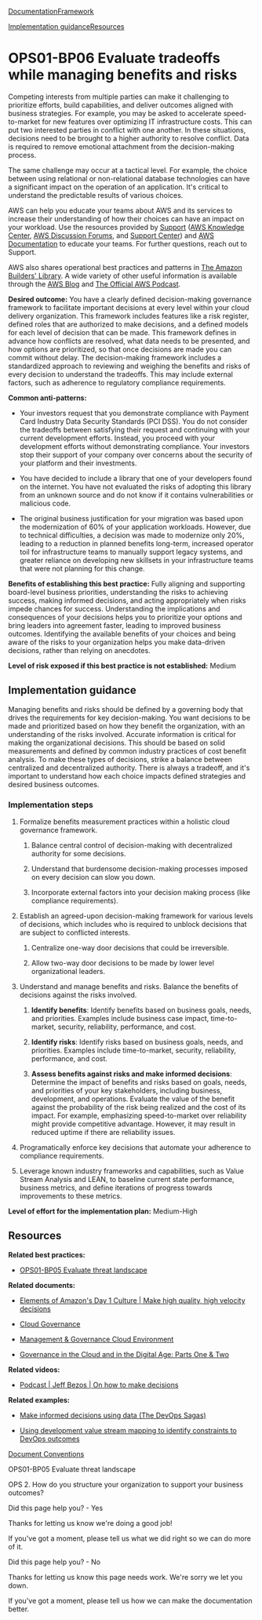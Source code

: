 [Documentation](/index.html)[Framework](welcome.html)

[Implementation guidance](#implementation-guidance)[Resources](#resources)

# OPS01-BP06 Evaluate tradeoffs while managing benefits and risks

Competing interests from multiple parties can make it challenging to prioritize efforts, build capabilities, and deliver outcomes aligned with business strategies. For example, you may be asked to accelerate speed-to-market for new features over optimizing IT infrastructure costs. This can put two interested parties in conflict with one another. In these situations, decisions need to be brought to a higher authority to resolve conflict. Data is required to remove emotional attachment from the decision-making process.

The same challenge may occur at a tactical level. For example, the choice between using relational or non-relational database technologies can have a significant impact on the operation of an application. It's critical to understand the predictable results of various choices.

AWS can help you educate your teams about AWS and its services to increase their understanding of how their choices can have an impact on your workload. Use the resources provided by [Support](https://aws.amazon.com/premiumsupport/programs/) ([AWS Knowledge Center](https://aws.amazon.com/premiumsupport/knowledge-center/), [AWS Discussion Forums](https://forums.aws.amazon.com/index.jspa), and [Support Center](https://console.aws.amazon.com/support/home/)) and [AWS Documentation](https://docs.aws.amazon.com/) to educate your teams. For further questions, reach out to Support.

AWS also shares operational best practices and patterns in [The Amazon Builders' Library](https://aws.amazon.com/builders-library/). A wide variety of other useful information is available through the [AWS Blog](https://aws.amazon.com/blogs/) and [The Official AWS Podcast](https://aws.amazon.com/podcasts/aws-podcast/).

**Desired outcome:** You have a clearly defined decision-making governance framework to facilitate important decisions at every level within your cloud delivery organization. This framework includes features like a risk register, defined roles that are authorized to make decisions, and a defined models for each level of decision that can be made. This framework defines in advance how conflicts are resolved, what data needs to be presented, and how options are prioritized, so that once decisions are made you can commit without delay. The decision-making framework includes a standardized approach to reviewing and weighing the benefits and risks of every decision to understand the tradeoffs. This may include external factors, such as adherence to regulatory compliance requirements.

**Common anti-patterns:**

* Your investors request that you demonstrate compliance with Payment Card Industry Data Security Standards (PCI DSS). You do not consider the tradeoffs between satisfying their request and continuing with your current development efforts. Instead, you proceed with your development efforts without demonstrating compliance. Your investors stop their support of your company over concerns about the security of your platform and their investments.

* You have decided to include a library that one of your developers found on the internet. You have not evaluated the risks of adopting this library from an unknown source and do not know if it contains vulnerabilities or malicious code.

* The original business justification for your migration was based upon the modernization of 60% of your application workloads. However, due to technical difficulties, a decision was made to modernize only 20%, leading to a reduction in planned benefits long-term, increased operator toil for infrastructure teams to manually support legacy systems, and greater reliance on developing new skillsets in your infrastructure teams that were not planning for this change.

**Benefits of establishing this best practice:** Fully aligning and supporting board-level business priorities, understanding the risks to achieving success, making informed decisions, and acting appropriately when risks impede chances for success. Understanding the implications and consequences of your decisions helps you to prioritize your options and bring leaders into agreement faster, leading to improved business outcomes. Identifying the available benefits of your choices and being aware of the risks to your organization helps you make data-driven decisions, rather than relying on anecdotes.

**Level of risk exposed if this best practice is not established:** Medium

## Implementation guidance

Managing benefits and risks should be defined by a governing body that drives the requirements for key decision-making. You want decisions to be made and prioritized based on how they benefit the organization, with an understanding of the risks involved. Accurate information is critical for making the organizational decisions. This should be based on solid measurements and defined by common industry practices of cost benefit analysis. To make these types of decisions, strike a balance between centralized and decentralized authority. There is always a tradeoff, and it's important to understand how each choice impacts defined strategies and desired business outcomes.

### Implementation steps

1. Formalize benefits measurement practices within a holistic cloud governance framework.

   1. Balance central control of decision-making with decentralized authority for some decisions.

   2. Understand that burdensome decision-making processes imposed on every decision can slow you down.

   3. Incorporate external factors into your decision making process (like compliance requirements).

2. Establish an agreed-upon decision-making framework for various levels of decisions, which includes who is required to unblock decisions that are subject to conflicted interests.

   1. Centralize one-way door decisions that could be irreversible.

   2. Allow two-way door decisions to be made by lower level organizational leaders.

3. Understand and manage benefits and risks. Balance the benefits of decisions against the risks involved.

   1. **Identify benefits**: Identify benefits based on business goals, needs, and priorities. Examples include business case impact, time-to-market, security, reliability, performance, and cost.

   2. **Identify risks**: Identify risks based on business goals, needs, and priorities. Examples include time-to-market, security, reliability, performance, and cost.

   3. **Assess benefits against risks and make informed decisions**: Determine the impact of benefits and risks based on goals, needs, and priorities of your key stakeholders, including business, development, and operations. Evaluate the value of the benefit against the probability of the risk being realized and the cost of its impact. For example, emphasizing speed-to-market over reliability might provide competitive advantage. However, it may result in reduced uptime if there are reliability issues.

4. Programatically enforce key decisions that automate your adherence to compliance requirements.

5. Leverage known industry frameworks and capabilities, such as Value Stream Analysis and LEAN, to baseline current state performance, business metrics, and define iterations of progress towards improvements to these metrics.

**Level of effort for the implementation plan:** Medium-High

## Resources

**Related best practices:**

* [OPS01-BP05 Evaluate threat landscape](https://docs.aws.amazon.com/wellarchitected/latest/operational-excellence-pillar/ops_priorities_eval_threat_landscape.html)

**Related documents:**

* [Elements of Amazon's Day 1 Culture | Make high quality, high velocity decisions](https://aws.amazon.com/executive-insights/content/how-amazon-defines-and-operationalizes-a-day-1-culture/)

* [Cloud Governance](https://aws.amazon.com/cloudops/cloud-governance/)

* [Management & Governance Cloud Environment](https://docs.aws.amazon.com/wellarchitected/latest/management-and-governance-guide/management-and-governance-cloud-environment-guide.html?did=wp_card&trk=wp_card)

* [Governance in the Cloud and in the Digital Age: Parts One & Two](https://aws.amazon.com/blogs/enterprise-strategy/governance-in-the-cloud-and-in-the-digital-age-part-one/)

**Related videos:**

* [Podcast | Jeff Bezos | On how to make decisions](https://www.youtube.com/watch?v=VFwCGECvq4I)

**Related examples:**

* [Make informed decisions using data (The DevOps Sagas)](https://docs.aws.amazon.com/wellarchitected/latest/devops-guidance/oa.bcl.10-make-informed-decisions-using-data.html)

* [Using development value stream mapping to identify constraints to DevOps outcomes](https://docs.aws.amazon.com/prescriptive-guidance/latest/strategy-devops-value-stream-mapping/introduction.html)


[Document Conventions](/general/latest/gr/docconventions.html)

OPS01-BP05 Evaluate threat landscape

OPS 2. How do you structure your organization to support your business outcomes?

Did this page help you? - Yes

Thanks for letting us know we're doing a good job!

If you've got a moment, please tell us what we did right so we can do more of it.

Did this page help you? - No

Thanks for letting us know this page needs work. We're sorry we let you down.

If you've got a moment, please tell us how we can make the documentation better.</awsdocs-view></awsui-app-layout>